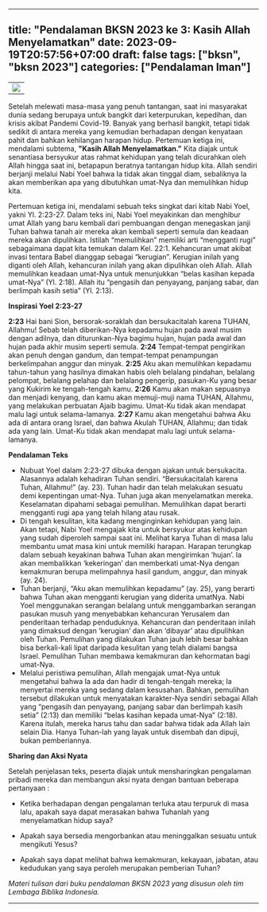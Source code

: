  ---
title: "Pendalaman BKSN 2023 ke 3: Kasih Allah Menyelamatkan"
date: 2023-09-19T20:57:56+07:00
draft: false
tags: ["bksn", "bksn 2023"]
categories: ["Pendalaman Iman"]
---
 | |
 |---|
 | ![](/img/bksn19sep23.jpg) |
 Setelah melewati masa-masa yang penuh tantangan, saat ini masyarakat dunia sedang berupaya untuk bangkit dari keterpurukan, kepedihan, dan krisis akibat Pandemi Covid-19. Banyak yang berhasil bangkit, tetapi tidak sedikit di antara mereka yang kemudian berhadapan dengan kenyataan pahit dan bahkan kehilangan harapan hidup. Pertemuan ketiga ini, mendalami subtema, **"Kasih Allah Menyelamatkan."** Kita diajak untuk senantiasa bersyukur atas rahmat kehidupan yang telah dicurahkan oleh Allah hingga saat ini, betapapun beratnya tantangan hidup kita. Allah sendiri berjanji melalui Nabi Yoel bahwa Ia tidak akan tinggal diam, sebaliknya Ia akan memberikan apa yang dibutuhkan umat-Nya dan memulihkan hidup kita.

Pertemuan ketiga ini, mendalami sebuah teks singkat dari kitab Nabi Yoel, yakni Yl. 2:23-27. Dalam teks ini, Nabi Yoel meyakinkan dan menghibur umat Allah yang baru kembali dari pembuangan dengan menegaskan janji Tuhan bahwa tanah air mereka akan kembali seperti semula dan keadaan mereka akan dipulihkan. Istilah “memulihkan” memiliki arti “mengganti rugi” sebagaimana dapat kita temukan dalam Kel. 22:1. Kehancuran umat akibat invasi tentara Babel dianggap sebagai “kerugian”. Kerugian inilah yang diganti oleh Allah, kehancuran inilah yang akan dipulihkan oleh Allah. Allah memulihkan keadaan umat-Nya untuk menunjukkan “belas kasihan kepada umat-Nya” (Yl. 2:18). Allah itu “pengasih dan penyayang, panjang sabar, dan berlimpah kasih setia” (Yl. 2:13).

**Inspirasi Yoel 2:23-27**

**2:23** Hai bani Sion, bersorak-soraklah dan bersukacitalah karena TUHAN, Allahmu! Sebab telah diberikan-Nya kepadamu hujan pada awal musim dengan adilnya, dan diturunkan-Nya bagimu hujan, hujan pada awal dan hujan pada akhir musim seperti semula. 
**2:24** Tempat-tempat pengirikan akan penuh dengan gandum, dan tempat-tempat penampungan berkelimpahan anggur dan minyak. 
**2:25** Aku akan memulihkan kepadamu tahun-tahun yang hasilnya dimakan habis oleh belalang pindahan, belalang pelompat, belalang pelahap dan belalang pengerip, pasukan-Ku yang besar yang Kukirim ke tengah-tengah kamu. 
**2:26** Kamu akan makan sepuasnya dan menjadi kenyang, dan kamu akan memuji-muji nama TUHAN, Allahmu, yang melakukan perbuatan Ajaib bagimu. Umat-Ku tidak akan mendapat malu lagi untuk selama-lamanya. 
**2:27** Kamu akan mengetahui bahwa Aku ada di antara orang Israel, dan bahwa Akulah TUHAN, Allahmu; dan tidak ada yang lain. Umat-Ku tidak akan mendapat malu lagi untuk selama-lamanya.

**Pendalaman Teks**

-   Nubuat Yoel dalam 2:23-27 dibuka dengan ajakan untuk bersukacita. Alasannya adalah kehadiran Tuhan sendiri. “Bersukacitalah karena Tuhan, Allahmu!” (ay. 23). Tuhan hadir dan telah melakukan sesuatu demi kepentingan umat-Nya. Tuhan juga akan menyelamatkan mereka. Keselamatan dipahami sebagai pemulihan. Memulihkan dapat berarti mengganti rugi apa yang telah hilang atau rusak.
-   Di tengah kesulitan, kita kadang menginginkan kehidupan yang lain. Akan tetapi, Nabi Yoel mengajak kita untuk bersyukur atas kehidupan yang sudah diperoleh sampai saat ini. Melihat karya Tuhan di masa lalu membantu umat masa kini untuk memiliki harapan. Harapan terungkap dalam sebuah keyakinan bahwa Tuhan akan mengirimkan ‘hujan’. Ia akan membalikkan ‘kekeringan’ dan memberkati umat-Nya dengan kemakmuran berupa melimpahnya hasil gandum, anggur, dan minyak (ay. 24).
-   Tuhan berjanji, “Aku akan memulihkan kepadamu” (ay. 25), yang berarti bahwa Tuhan akan mengganti kerugian yang diderita umatNya. Nabi Yoel menggunakan serangan belalang untuk menggambarkan serangan pasukan musuh yang menyebabkan kehancuran Yerusalem dan penderitaan terhadap penduduknya. Kehancuran dan penderitaan inilah yang dimaksud dengan ‘kerugian’ dan akan ‘dibayar’ atau dipulihkan oleh Tuhan. Pemulihan yang dilakukan Tuhan jauh lebih besar bahkan bisa berkali-kali lipat daripada kesulitan yang telah dialami bangsa Israel. Pemulihan Tuhan membawa kemakmuran dan kehormatan bagi umat-Nya.
-   Melalui peristiwa pemulihan, Allah mengajak umat-Nya untuk mengetahui bahwa Ia ada dan hadir di tengah-tengah mereka; Ia menyertai mereka yang sedang dalam kesusahan. Bahkan, pemulihan tersebut dilakukan untuk menyatakan karakter-Nya sendiri sebagai Allah yang “pengasih dan penyayang, panjang sabar dan berlimpah kasih setia” (2:13) dan memiliki “belas kasihan kepada umat-Nya” (2:18). Karena itulah, mereka harus tahu dan sadar bahwa tidak ada Allah lain selain Dia. Hanya Tuhan-lah yang layak untuk disembah dan dipuji, bukan pemberiannya.

**Sharing dan Aksi Nyata**

Setelah penjelasan teks, peserta diajak untuk mensharingkan pengalaman pribadi mereka dan membangun aksi nyata dengan bantuan beberapa pertanyaan :

-   Ketika berhadapan dengan pengalaman terluka atau terpuruk di masa lalu, apakah saya dapat merasakan bahwa Tuhanlah yang menyelamatkan hidup saya?

-   Apakah saya bersedia mengorbankan atau meninggalkan sesuatu untuk mengikuti Yesus?

-   Apakah saya dapat melihat bahwa kemakmuran, kekayaan, jabatan, atau kedudukan yang saya peroleh merupakan pemberian Tuhan?

*Materi tulisan dari buku pendalaman BKSN 2023 yang disusun oleh tim Lembaga Biblika Indonesia.*

------------------------------------------------------------------------